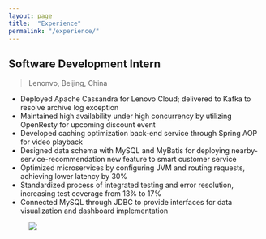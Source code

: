```yaml
---
layout: page
title:  "Experience"
permalink: "/experience/"
---
```




## Software Development Intern
> Lenonvo, Beijing, China

- Deployed Apache Cassandra for Lenovo Cloud; delivered to Kafka to resolve archive log exception
- Maintained high availability under high concurrency by utilizing OpenResty for upcoming discount event
- Developed caching optimization back-end service through Spring AOP for video playback
- Designed data schema with MySQL and MyBatis for deploying nearby-service-recommendation new feature
to smart customer service
- Optimized microservices by configuring JVM and routing requests, achieving lower latency by 30%
- Standardized process of integrated testing and error resolution, increasing test coverage from 13% to 17%
- Connected MySQL through JDBC to provide interfaces for data visualization and dashboard implementation

<figure>
    <img src="../../../assets/images/IMG_1092.jpeg" />
</figure>
